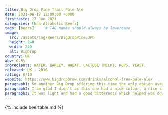 ```yaml
---
title: Big Drop Pine Trail Pale Ale
date: 2021-06-17 12:00:00 +0000
firsttaste: 17 Jun 2021
categories: [Non-Alcoholic Beers]
tags: [beers]     # TAG names should always be lowercase
image:
  src: /assets/img/Beers/BigDropPine.JPG
  height: 240
  width: 240
  alt: BigDrop
country: UK
abv: 0.5%
ingredients: WATER, BARLEY, WHEAT, LACTOSE (MILK), HOPS, YEAST.
released: UK - 2016
rating: 6/10
website: https://www.bigdropbrew.com/drinks/alcohol-free-pale-ale/
paragraph1: So another Big Drop offering this time the only option available at Nandos and after the Galactic I almost ordered a bottomless sprite.
paragraph2: I am glad I didn't as this one had a nice colour, a nice smell and more importantly a nice taste.
paragraph3: It was light and had a good bitterness which helped was down the hot piri-piri sauce. Big Drop are forgiven for the milk stout!
---
```

{% include beertable.md %}
